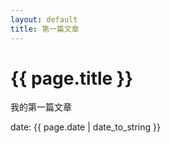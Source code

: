 ```yaml
---
layout: default
title: 第一篇文章
---
```

# {{ page.title }}

我的第一篇文章

date: {{ page.date | date_to_string }}